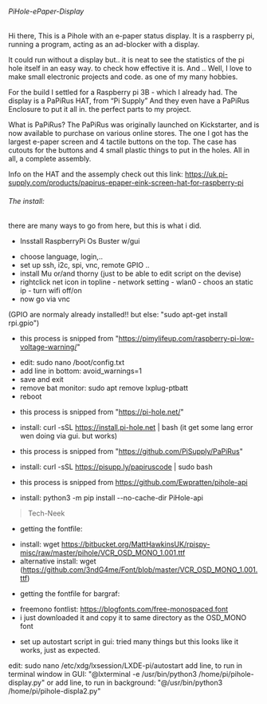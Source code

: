 ###### PiHole-ePaper-Display

Hi there, This is a Pihole with an e-paper status display.
It is a raspberry pi, running a program, acting as an ad-blocker with a display.

It could run without a display but..
it is neat to see the statistics of the pi hole itself in an easy way. to check how effective it is.
And .. Well, I love to make small electronic projects and code. as one of my many hobbies.

For the build I settled for a Raspberry pi 3B - which I already had.
The display is a  PaPiRus HAT, from “Pi Supply”
And they even have a PaPiRus Enclosure to put it all in.
the perfect parts to my project.

What is PaPiRus?
The PaPiRus was originally launched on Kickstarter, and is now available to purchase on various online stores. 
The one I got has the largest e-paper screen and 4 tactile buttons on the top. The case has cutouts for the buttons and 4 small plastic things to put in the holes. All in all, a complete assembly.

Info on the HAT and the assemply check out this link: https://uk.pi-supply.com/products/papirus-epaper-eink-screen-hat-for-raspberry-pi

###### The install:
there are many ways to go from here, but this is what i did.

* Insstall RaspberryPi Os Buster w/gui
- choose language, login,..
- set up ssh, i2c, spi, vnc, remote GPIO ..
- install Mu or/and thorny (just to be able to edit script on the devise)
- rightclick net icon in topline - network setting - wlan0 - choos an static ip - turn wifi off/on
- now go via vnc

(GPIO are normaly already installed!! but else: "sudo apt-get install rpi.gpio")

* this process is snipped from "https://pimylifeup.com/raspberry-pi-low-voltage-warning/"
 - edit: sudo nano /boot/config.txt
 - add line in bottom: avoid_warnings=1
 - save and exit
 - remove bat monitor: sudo apt remove lxplug-ptbatt
 - reboot 

* this process is snipped from "https://pi-hole.net/" 
- install: curl -sSL https://install.pi-hole.net | bash
(it get some lang error wen doing via gui. but works)

* this process is snipped from  "https://github.com/PiSupply/PaPiRus" 
- install: curl -sSL https://pisupp.ly/papiruscode | sudo bash

* this process is snipped from https://github.com/Ewpratten/pihole-api 
- install: python3 -m pip install --no-cache-dir PiHole-api


> Tech-Neek
* getting the fontfile:
- install: wget https://bitbucket.org/MattHawkinsUK/rpispy-misc/raw/master/pihole/VCR_OSD_MONO_1.001.ttf
- alternative install: wget (https://github.com/3ndG4me/Font/blob/master/VCR_OSD_MONO_1.001.ttf)

* getting the fontfile for bargraf:
- freemono fontlist: https://blogfonts.com/free-monospaced.font
- i just downloaded it and copy it to same directory as the OSD_MONO font

* set up autostart script in gui:
tried many things but this looks like it works, just as expected.

edit: sudo nano /etc/xdg/lxsession/LXDE-pi/autostart
add line, to run in terminal window in GUI: "@lxterminal -e /usr/bin/python3 /home/pi/pihole-display.py"
or
add line, to run in background: "@/usr/bin/python3 /home/pi/pihole-displa2.py"


